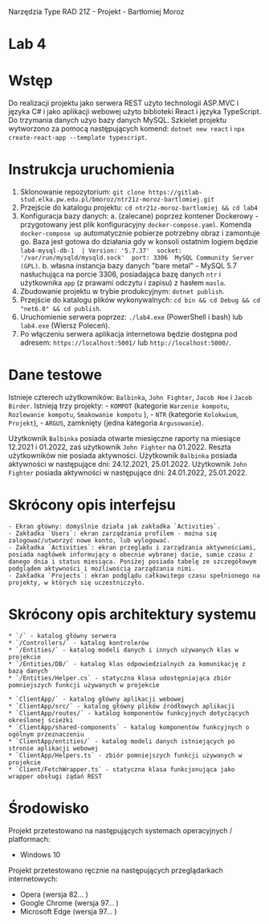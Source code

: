 Narzędzia Type RAD 21Z - Projekt - Bartłomiej Moroz

# Lab 4

# Wstęp

Do realizacji projektu jako serwera REST użyto technologii ASP.MVC i języka C# i jako aplikacji webowej użyto biblioteki React i języka TypeScript. Do trzymania danych użyo bazy danych MySQL.
Szkielet projektu wytworzono za pomocą następujących komend: `dotnet new react` i `npx create-react-app --template typescript`.

# Instrukcja uruchomienia

1. Sklonowanie repozytorium: `git clone https://gitlab-stud.elka.pw.edu.pl/bmoroz/ntr21z-moroz-bartlomiej.git`
2. Przejście do katalogu projektu: `cd ntr21z-moroz-bartlomiej && cd lab4`
3. Konfiguracja bazy danych:
    a. (zalecane) poprzez kontener Dockerowy - przygotowany jest plik konfiguracyjny `docker-compose.yaml`. Komenda `docker-compose up` automatycznie pobierze potrzebny obraz i zamontuje go. Baza jest gotowa do działania gdy w konsoli ostatnim logiem będzie `lab4-mysql-db-1  | Version: '5.7.37'  socket: '/var/run/mysqld/mysqld.sock'  port: 3306  MySQL Community Server (GPL)`.
    b. własna instancja bazy danych "bare metal" - MySQL 5.7 nasłuchująca na porcie 3306, posiadająca bazę danych `ntr` i użytkownika `app` (z prawami odczytu i zapisu) z hasłem `maslo`.
4. Zbudowanie projektu w trybie produkcyjnym: `dotnet publish`.
5. Przejście do katalogu plików wykonywalnych: `cd bin && cd Debug && cd "net6.0" && cd publish`.
6. Uruchomienie serwera poprzez: `./lab4.exe` (PowerShell i bash) lub `lab4.exe` (Wiersz Poleceń).
7. Po włączeniu serwera aplikacja internetowa będzie dostępna pod adresem: `https://localhost:5001/` lub `http://localhost:5000/`.

# Dane testowe

Istnieje czterech użytkowników: `Balbinka`, `John Fighter`, `Jacob Hoe` i `Jacob Birder`.
Istnieją trzy projekty:
    - `KOMPOT` (kategorie `Warzenie kompotu`, `Rozlewanie kompotu`, `Smakowanie kompotu` ),
    - `NTR` (kategorie `Kolokwium`, `Projekt`),
    -  `ARGUS`, zamknięty (jedna kategoria `Argusowanie`).

Użytkownik `Balbinka` posiada otwarte miesięczne raporty na miesiące 12.2021 i 01.2022, zaś użytkownik `John Fighter` na 01.2022. Reszta użytkowników nie posiada aktywności.
Użytkownik `Balbinka` posiada aktywności w następujące dni: 24.12.2021, 25.01.2022.
Użytkownik `John Fighter` posiada aktywności w następujące dni: 24.01.2022, 25.01.2022.

# Skrócony opis interfejsu

    - Ekran główny: domyślnie działa jak zakładka `Activities`.
    - Zakładka `Users`: ekran zarządzania profilem - można się zalogować/utworzyć nowe konto, lub wylogować.
    - Zakładka `Activities`: ekran przeglądu i zarządzania aktywnościami, posiada nagłówek informujący o obecnie wybranej dacie, sumie czasu z danego dnia i status miesiąca. Poniżej posiada tabelę ze szczegółowym podglądem aktywności i możliwością zarządzania nimi.
    - Zakładka `Projects`: ekran podglądu całkowitego czasu spełnionego na projekty, w których się uczestniczyło.

# Skrócony opis architektury systemu

    * `/` - katalog główny serwera
    * `/Controllers/` - katalog kontrolerów
    * `/Entities/` - katalog modeli danych i innych używanych klas w projekcie
    * `/Entities/DB/` - katalog klas odpowiedzialnych za komunikację z bazą danych
    * `/Entities/Helper.cs` - statyczna klasa udostępniająca zbiór pomniejszych funkcji używanych w projekcie

    * `ClientApp/` - katalog główny aplikacji webowej
    * `ClientApp/src/` - katalog główny plików źródłowych aplikacji
    * `ClientApp/routes/` - katalog komponentów funkcyjnych dotyczących określonej ścieżki
    * `ClientApp/shared-components` - katalog komponentów funkcyjnych o ogólnym przeznaczeniu
    * `ClientApp/entities/` - katalog modeli danych istniejących po stronie aplikacji webowej
    * `ClientApp/Helpers.ts` - zbiór pomniejszych funkcji używanych w projekcie
    * `Client/FetchWrapper.ts` - statyczna klasa funkcjonująca jako wrapper obsługi żądań REST


# Środowisko

Projekt przetestowano na następujących systemach operacyjnych / platformach:
* Windows 10

Projekt przetestowano ręcznie na następujących przeglądarkach internetowych:
* Opera (wersja 82... )
* Google Chrome (wersja 97... )
* Microsoft Edge (wersja 97... )
